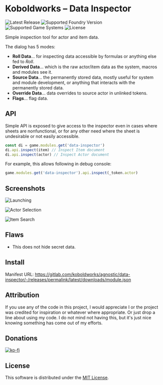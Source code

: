 # Koboldworks – Data Inspector

![Latest Release](https://img.shields.io/gitlab/v/release/koboldworks/agnostic/data-inspector?style=flat)
![Supported Foundry Version](https://img.shields.io/endpoint?url=https%3A%2F%2Ffoundryshields.com%2Fversion%3Fstyle%3Dflat%26url%3Dhttps%3A%2F%2Fgitlab.com%2Fkoboldworks%2Fagnostic%2Fdata-inspector%2F-%2Freleases%2Fpermalink%2Flatest%2Fdownloads%2Fmodule.json)
![Supported Game Systems](https://img.shields.io/endpoint?url=https%3A%2F%2Ffoundryshields.com%2Fsystem%3FnameType%3Dfull%26showVersion%3D1%26style%3Dflat%26url%3Dhttps%3A%2F%2Fgitlab.com%2Fkoboldworks%2Fagnostic%2Fdata-inspector%2F-%2Freleases%2Fpermalink%2Flatest%2Fdownloads%2Fmodule.json)
![License](https://img.shields.io/gitlab/license/koboldworks/agnostic/data-inspector?style=flat)

Simple inspection tool for actor and item data.

The dialog has 5 modes:

- **Roll Data**... for inspecting data accessible by formulas or anything else fed to _Roll_.
- **Derived Data**... which is the raw actor/item data as the system, macros and modules see it.
- **Source Data**... the permanently stored data, mostly useful for system and module development, or anything that interacts with the permanently stored data.
- **Override Data**... data overrides to source actor in unlinked tokens.
- **Flags**... flag data.

## API

Simple API is exposed to give access to the inspector even in cases where sheets are nonfunctional, or for any other need where the sheet is undesirable or not easily accessible.

```js
const di = game.modules.get('data-inspector')
di.api.inspect(item) // Inspect Item document
di.api.inspect(actor) // Inspect Actor document
```

For example, this allows following in debug console:

```js
game.modules.get('data-inspector').api.inspect(_token.actor)
```

## Screenshots

![Launching](./img/screencaps/launcher.png)

![Actor Selection](./img/screencaps/selection.png)

![Item Search](./img/screencaps/search.png)

## Flaws

- This does not hide secret data.

## Install

Manifest URL: <https://gitlab.com/koboldworks/agnostic/data-inspector/-/releases/permalink/latest/downloads/module.json>

## Attribution

If you use any of the code in this project, I would appreciate I or the project was credited for inspiration or whatever where appropriate. Or just drop a line about using my code. I do not mind not having this, but it's just nice knowing something has come out of my efforts.

## Donations

[![ko-fi](https://ko-fi.com/img/githubbutton_sm.svg)](https://ko-fi.com/I2I13O9VZ)

## License

This software is distributed under the [MIT License](./LICENSE).
